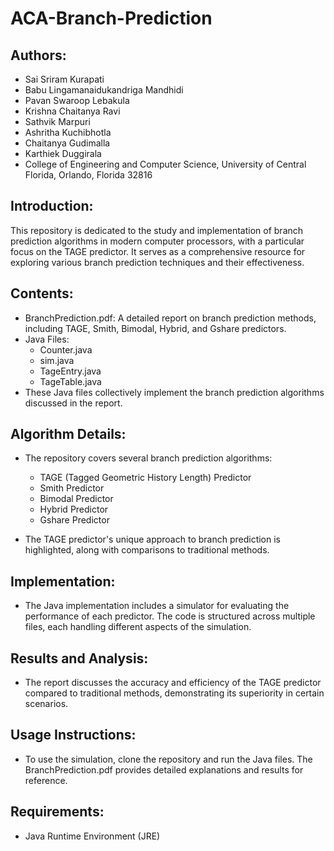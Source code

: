 # ACA-Branch-Prediction

## Authors:
- Sai Sriram Kurapati
- Babu Lingamanaidukandriga Mandhidi
- Pavan Swaroop Lebakula
- Krishna Chaitanya Ravi
- Sathvik Marpuri
- Ashritha Kuchibhotla
- Chaitanya Gudimalla
- Karthiek Duggirala
- College of Engineering and Computer Science, University of Central Florida, Orlando, Florida 32816

## Introduction:
This repository is dedicated to the study and implementation of branch prediction algorithms in modern computer processors, with a particular focus on the TAGE predictor. It serves as a comprehensive resource for exploring various branch prediction techniques and their effectiveness.

## Contents:
- BranchPrediction.pdf: A detailed report on branch prediction methods, including TAGE, Smith, Bimodal, Hybrid, and Gshare predictors.
- Java Files:
    - Counter.java
    - sim.java
    - TageEntry.java
    - TageTable.java 
- These Java files collectively implement the branch prediction algorithms discussed in the report.

## Algorithm Details:
- The repository covers several branch prediction algorithms:

    - TAGE (Tagged Geometric History Length) Predictor
    - Smith Predictor
    - Bimodal Predictor
    - Hybrid Predictor
    - Gshare Predictor
- The TAGE predictor's unique approach to branch prediction is highlighted, along with comparisons to traditional methods.

## Implementation:
- The Java implementation includes a simulator for evaluating the performance of each predictor. The code is structured across multiple files, each handling different aspects of the simulation.

## Results and Analysis:
- The report discusses the accuracy and efficiency of the TAGE predictor compared to traditional methods, demonstrating its superiority in certain scenarios.

## Usage Instructions:
- To use the simulation, clone the repository and run the Java files. The BranchPrediction.pdf provides detailed explanations and results for reference.

## Requirements:
- Java Runtime Environment (JRE)
